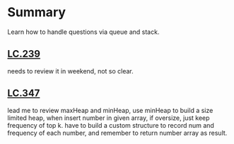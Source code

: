 # Summary
Learn how to handle questions via queue and stack.

## [LC.239](https://leetcode.com/problems/sliding-window-maximum/)
needs to review it in weekend, not so clear.

## [LC.347](https://leetcode.com/problems/remove-all-adjacent-duplicates-in-string/description/)
lead me to review maxHeap and minHeap, use minHeap to build a size limited heap, when insert number in given array,
if oversize, just keep frequency of top k.
have to build a custom structure to record num and frequency of each number, and remember to return number array as result.
